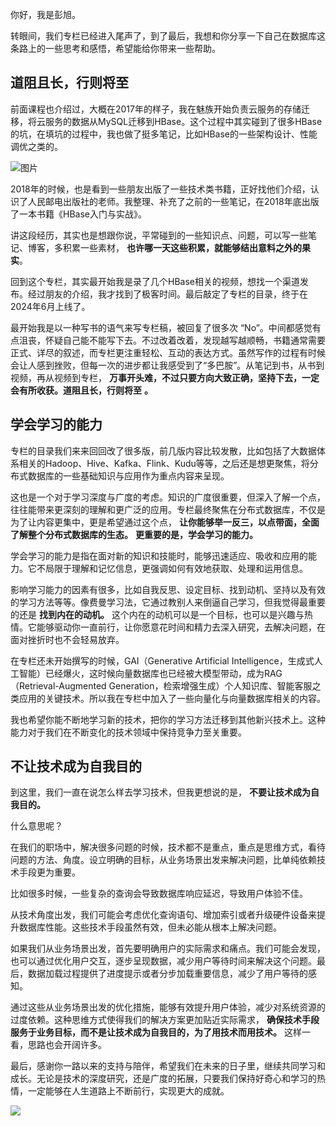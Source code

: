你好，我是彭旭。

转眼间，我们专栏已经进入尾声了，到了最后，我想和你分享一下自己在数据库这条路上的一些思考和感悟，希望能给你带来一些帮助。

## **道阻且长，行则将至**

前面课程也介绍过，大概在2017年的样子，我在魅族开始负责云服务的存储迁移，将云服务的数据从MySQL迁移到HBase。这个过程中其实碰到了很多HBase的坑，在填坑的过程中，我也做了挺多笔记，比如HBase的一些架构设计、性能调优之类的。

![图片](https://static001.geekbang.org/resource/image/5a/58/5a35a474d23a18f69cefb8882a7a9f58.png?wh=1506x900)

2018年的时候，也是看到一些朋友出版了一些技术类书籍，正好找他们介绍，认识了人民邮电出版社的老师。我整理、补充了之前的一些笔记，在2018年底出版了一本书籍《HBase入门与实战》。

讲这段经历，其实也是想跟你说，平常碰到的一些知识点、问题，可以写一些笔记、博客，多积累一些素材， **也许哪一天这些积累，就能够结出意料之外的果实**。

回到这个专栏，其实最开始我是录了几个HBase相关的视频，想找一个渠道发布。经过朋友的介绍，我才找到了极客时间。最后敲定了专栏的目录，终于在2024年6月上线了。

最开始我是以一种写书的语气来写专栏稿，被回复了很多次 “No”。中间都感觉有点沮丧，怀疑自己能不能写下去。不过改着改着，发现越写越顺畅，书籍通常需要正式、详尽的叙述，而专栏更注重轻松、互动的表达方式。虽然写作的过程有时候会让人感到挫败，但每一次的进步都让我感受到了“多巴胺”。从笔记到书，从书到视频，再从视频到专栏， **万事开头难，不过只要方向大致正确，坚持下去，一定会有所收获。道阻且长，行则将至** **。**

## 学会学习的能力

专栏的目录我们来来回回改了很多版，前几版内容比较发散，比如包括了大数据体系相关的Hadoop、Hive、Kafka、Flink、Kudu等等，之后还是想更聚焦，将分布式数据库的一些基础知识与应用作为重点内容来呈现。

这也是一个对于学习深度与广度的考虑。知识的广度很重要，但深入了解一个点，往往能带来更深刻的理解和更广泛的应用。专栏最终聚焦在分布式数据库，不仅是为了让内容更集中，更是希望通过这个点， **让你能够举一反三，以点带面，全面了解整个分布式数据库的生态。** **更重要的是，学会学习的能力。**

学会学习的能力是指在面对新的知识和技能时，能够迅速适应、吸收和应用的能力。它不局限于理解和记忆信息，更强调如何有效地获取、处理和运用信息。

影响学习能力的因素有很多，比如自我反思、设定目标、找到动机、坚持以及有效的学习方法等等。像费曼学习法，它通过教别人来倒逼自己学习，但我觉得最重要的还是 **找到内在的动机。** 这个内在的动机可以是一个目标，也可以是兴趣与热情。它能够驱动你一直前行，让你愿意花时间和精力去深入研究，去解决问题，在面对挫折时也不会轻易放弃。

在专栏还未开始撰写的时候，GAI（Generative Artificial Intelligence，生成式人工智能）已经爆火，这时候向量数据库也已经被大模型带动，成为RAG（Retrieval-Augmented Generation，检索增强生成）个人知识库、智能客服之类应用的关键技术。所以我在专栏中加入了一些向量化与向量数据库相关的内容。

我也希望你能不断地学习新的技术，把你的学习方法迁移到其他新兴技术上。这种能力对于我们在不断变化的技术领域中保持竞争力至关重要。

## 不让技术成为自我目的

到这里，我们一直在说怎么样去学习技术，但我更想说的是， **不要让技术成为自我目的。**

什么意思呢？

在我们的职场中，解决很多问题的时候，技术都不是重点，重点是思维方式，看待问题的方法、角度。设立明确的目标，从业务场景出发来解决问题，比单纯依赖技术手段更为重要。

比如很多时候，一些复杂的查询会导致数据库响应延迟，导致用户体验不佳。

从技术角度出发，我们可能会考虑优化查询语句、增加索引或者升级硬件设备来提升数据库性能。这些技术手段虽然有效，但未必能从根本上解决问题。

如果我们从业务场景出发，首先要明确用户的实际需求和痛点。我们可能会发现，也可以通过优化用户交互，逐步呈现数据，减少用户等待时间来解决这个问题。最后，数据加载过程提供了进度提示或者分步加载重要信息，减少了用户等待的感知。

通过这些从业务场景出发的优化措施，能够有效提升用户体验，减少对系统资源的过度依赖。这种思维方式使得我们的解决方案更加贴近实际需求， **确保技术手段服务于业务目标，而不是让技术成为自我目的，为了用技术而用技术。** 这样一看，思路也会开阔许多。

最后，感谢你一路以来的支持与陪伴，希望我们在未来的日子里，继续共同学习和成长。无论是技术的深度研究，还是广度的拓展，只要我们保持好奇心和学习的热情，一定能够在人生道路上不断前行，实现更大的成就。

[![](https://static001.geekbang.org/resource/image/4f/b4/4fffe4945398bfea2db99dbb5c3847b4.jpg?wh=1142x801)](http://jinshuju.net/f/fJPap0)